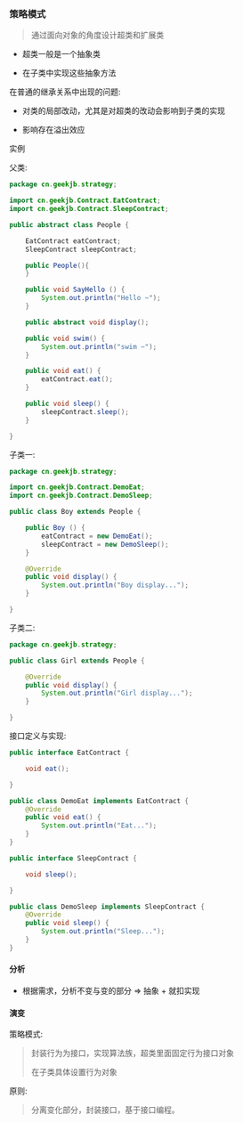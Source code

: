 ### 策略模式

> 
> 通过面向对象的角度设计超类和扩展类
>

- 超类一般是一个抽象类

- 在子类中实现这些抽象方法

在普通的继承关系中出现的问题:

- 对类的局部改动，尤其是对超类的改动会影响到子类的实现

- 影响存在溢出效应

实例

父类:

```java
package cn.geekjb.strategy;

import cn.geekjb.Contract.EatContract;
import cn.geekjb.Contract.SleepContract;

public abstract class People {

    EatContract eatContract;
    SleepContract sleepContract;

    public People(){
    }

    public void SayHello () {
        System.out.println("Hello ~");
    }

    public abstract void display();

    public void swim() {
        System.out.println("swim ~");
    }

    public void eat() {
        eatContract.eat();
    }

    public void sleep() {
        sleepContract.sleep();
    }

}
```


子类一:

```java
package cn.geekjb.strategy;

import cn.geekjb.Contract.DemoEat;
import cn.geekjb.Contract.DemoSleep;

public class Boy extends People {

    public Boy () {
        eatContract = new DemoEat();
        sleepContract = new DemoSleep();
    }

    @Override
    public void display() {
        System.out.println("Boy display...");
    }

}
```

子类二:

```java
package cn.geekjb.strategy;

public class Girl extends People {

    @Override
    public void display() {
        System.out.println("Girl display...");
    }

}
```

接口定义与实现:

```java
public interface EatContract {

    void eat();

}

public class DemoEat implements EatContract {
    @Override
    public void eat() {
        System.out.println("Eat...");
    }
}

public interface SleepContract {

    void sleep();

}

public class DemoSleep implements SleepContract {
    @Override
    public void sleep() {
        System.out.println("Sleep...");
    }
}
```

#### 分析

- 根据需求，分析不变与变的部分  =>  抽象 + 就扣实现

#### 演变

策略模式:

>
> 封装行为为接口，实现算法族，超类里面固定行为接口对象
>
> 在子类具体设置行为对象
>
>

原则:

> 分离变化部分，封装接口，基于接口编程。

